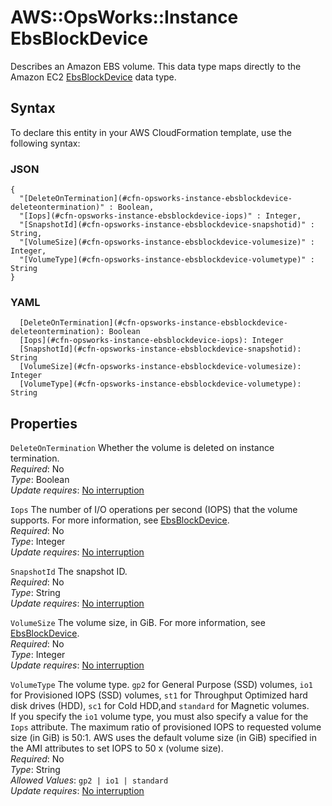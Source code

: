 # AWS::OpsWorks::Instance EbsBlockDevice<a name="aws-properties-opsworks-instance-ebsblockdevice"></a>

Describes an Amazon EBS volume\. This data type maps directly to the Amazon EC2 [EbsBlockDevice](https://docs.aws.amazon.com/AWSEC2/latest/APIReference/API_EbsBlockDevice.html) data type\.

## Syntax<a name="aws-properties-opsworks-instance-ebsblockdevice-syntax"></a>

To declare this entity in your AWS CloudFormation template, use the following syntax:

### JSON<a name="aws-properties-opsworks-instance-ebsblockdevice-syntax.json"></a>

```
{
  "[DeleteOnTermination](#cfn-opsworks-instance-ebsblockdevice-deleteontermination)" : Boolean,
  "[Iops](#cfn-opsworks-instance-ebsblockdevice-iops)" : Integer,
  "[SnapshotId](#cfn-opsworks-instance-ebsblockdevice-snapshotid)" : String,
  "[VolumeSize](#cfn-opsworks-instance-ebsblockdevice-volumesize)" : Integer,
  "[VolumeType](#cfn-opsworks-instance-ebsblockdevice-volumetype)" : String
}
```

### YAML<a name="aws-properties-opsworks-instance-ebsblockdevice-syntax.yaml"></a>

```
  [DeleteOnTermination](#cfn-opsworks-instance-ebsblockdevice-deleteontermination): Boolean
  [Iops](#cfn-opsworks-instance-ebsblockdevice-iops): Integer
  [SnapshotId](#cfn-opsworks-instance-ebsblockdevice-snapshotid): String
  [VolumeSize](#cfn-opsworks-instance-ebsblockdevice-volumesize): Integer
  [VolumeType](#cfn-opsworks-instance-ebsblockdevice-volumetype): String
```

## Properties<a name="aws-properties-opsworks-instance-ebsblockdevice-properties"></a>

`DeleteOnTermination`  <a name="cfn-opsworks-instance-ebsblockdevice-deleteontermination"></a>
Whether the volume is deleted on instance termination\.  
*Required*: No  
*Type*: Boolean  
*Update requires*: [No interruption](https://docs.aws.amazon.com/AWSCloudFormation/latest/UserGuide/using-cfn-updating-stacks-update-behaviors.html#update-no-interrupt)

`Iops`  <a name="cfn-opsworks-instance-ebsblockdevice-iops"></a>
The number of I/O operations per second \(IOPS\) that the volume supports\. For more information, see [EbsBlockDevice](https://docs.aws.amazon.com/AWSEC2/latest/APIReference/API_EbsBlockDevice.html)\.  
*Required*: No  
*Type*: Integer  
*Update requires*: [No interruption](https://docs.aws.amazon.com/AWSCloudFormation/latest/UserGuide/using-cfn-updating-stacks-update-behaviors.html#update-no-interrupt)

`SnapshotId`  <a name="cfn-opsworks-instance-ebsblockdevice-snapshotid"></a>
The snapshot ID\.  
*Required*: No  
*Type*: String  
*Update requires*: [No interruption](https://docs.aws.amazon.com/AWSCloudFormation/latest/UserGuide/using-cfn-updating-stacks-update-behaviors.html#update-no-interrupt)

`VolumeSize`  <a name="cfn-opsworks-instance-ebsblockdevice-volumesize"></a>
The volume size, in GiB\. For more information, see [EbsBlockDevice](https://docs.aws.amazon.com/AWSEC2/latest/APIReference/API_EbsBlockDevice.html)\.  
*Required*: No  
*Type*: Integer  
*Update requires*: [No interruption](https://docs.aws.amazon.com/AWSCloudFormation/latest/UserGuide/using-cfn-updating-stacks-update-behaviors.html#update-no-interrupt)

`VolumeType`  <a name="cfn-opsworks-instance-ebsblockdevice-volumetype"></a>
The volume type\. `gp2` for General Purpose \(SSD\) volumes, `io1` for Provisioned IOPS \(SSD\) volumes, `st1` for Throughput Optimized hard disk drives \(HDD\), `sc1` for Cold HDD,and `standard` for Magnetic volumes\.  
If you specify the `io1` volume type, you must also specify a value for the `Iops` attribute\. The maximum ratio of provisioned IOPS to requested volume size \(in GiB\) is 50:1\. AWS uses the default volume size \(in GiB\) specified in the AMI attributes to set IOPS to 50 x \(volume size\)\.  
*Required*: No  
*Type*: String  
*Allowed Values*: `gp2 | io1 | standard`  
*Update requires*: [No interruption](https://docs.aws.amazon.com/AWSCloudFormation/latest/UserGuide/using-cfn-updating-stacks-update-behaviors.html#update-no-interrupt)